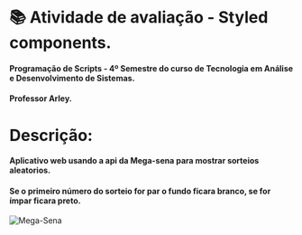# 📚 Atividade de avaliação - Styled components.

#### Programação de Scripts - 4º Semestre do curso de Tecnologia em Análise e Desenvolvimento de Sistemas.

#### Professor Arley.

# Descrição:

#### Aplicativo web usando a api da Mega-sena para mostrar sorteios aleatorios.

#### Se o primeiro número do sorteio for par o fundo ficara branco, se for ímpar ficara preto.

![Mega-Sena](https://github.com/douglaswe/Mega-Sena/assets/79637913/eae55375-4428-4826-96a7-14f4f3c7a133)
